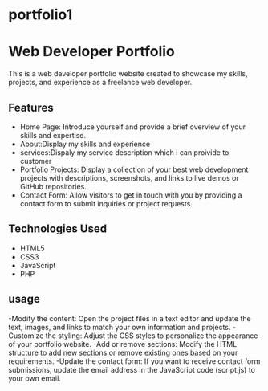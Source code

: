# portfolio1
# Web Developer Portfolio

This is a web developer portfolio website created to showcase my skills, projects, and experience as a freelance web developer.

## Features

- Home Page: Introduce yourself and provide a brief overview of your skills and expertise.
- About:Display my skills and experience
- services:Dispaly my service description which i can proivide to customer
- Portfolio Projects: Display a collection of your best web development projects with descriptions, screenshots, and links to live demos or GitHub repositories.
- Contact Form: Allow visitors to get in touch with you by providing a contact form to submit inquiries or project requests.

## Technologies Used

- HTML5
- CSS3
- JavaScript
- PHP

## usage
-Modify the content: Open the project files in a text editor and update the text, images, and links to match your own information and projects.
-Customize the styling: Adjust the CSS styles to personalize the appearance of your portfolio website.
-Add or remove sections: Modify the HTML structure to add new sections or remove existing ones based on your requirements.
-Update the contact form: If you want to receive contact form submissions, update the email address in the JavaScript code (script.js) to your own email.

